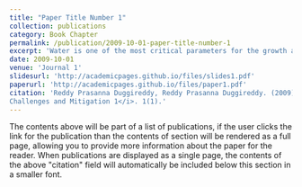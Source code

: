```yaml
---
title: "Paper Title Number 1"
collection: publications
category: Book Chapter
permalink: /publication/2009-10-01-paper-title-number-1
excerpt: 'Water is one of the most critical parameters for the growth and sustenance of life. Adequate access to clean water is considered a human right and is inextricably associated with the world's economic growth and development. Reasons such as climate change, burgeoning population, and excessive water usage have resulted in inadequate access to clean water services, often resulting in poor sanitation and, thus, water-borne illnesses in the affected areas. Especially rural communities around the world continue to have difficulty accessing clean water services due to various social, political, and economic issues. Consequently, rural residents worldwide continue to rely on the surface and open water bodies as their primary source of water for their daily activities involving both domestic and agricultural activities. However, the quality of water from these water bodies is often compromised due to animal and anthropogenic activities. Furthermore, adopting advanced technology for water purification is difficult in rural areas due to basic infrastructural limitations. Consequently, raising concerns about water quality led rural people to adopt traditional water purification methods. These methods have proven to essentially eliminate visible contaminants, such as plant debris and soil fractions, and microorganisms to a limited extent. Nevertheless, various low-cost techniques for the removal of chemicals and bacterial contaminants have also been developed over time, making water safe for consumption. This chapter provides a detailed overview of traditionally practiced physical and chemical techniques to remove contaminants in water by the rural community. Additionally, the chapter also emphasizes the limitations involved in the application of traditional purifying methods/technologies'
date: 2009-10-01
venue: 'Journal 1'
slidesurl: 'http://academicpages.github.io/files/slides1.pdf'
paperurl: 'http://academicpages.github.io/files/paper1.pdf'
citation: 'Reddy Prasanna Duggireddy, Reddy Prasanna Duggireddy. (2009). &quot;Traditional methods of water purification in rural areas Number 1.&quot; <i>Water Resources Management for Rural Development
Challenges and Mitigation 1</i>. 1(1).'
---
```


The contents above will be part of a list of publications, if the user clicks the link for the publication than the contents of section will be rendered as a full page, allowing you to provide more information about the paper for the reader. When publications are displayed as a single page, the contents of the above "citation" field will automatically be included below this section in a smaller font.
